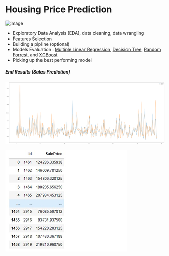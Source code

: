 # Housing Price Prediction

![image]()

- Exploratory Data Analysis (EDA), data cleaning, data wrangling
- Features Selection 
- Building a pipline (optional)
- Models Evaluation : [Multiple Linear Regression](https://towardsdatascience.com/multiple-linear-regression-beginners-guide-5b602d716aa3), [Decision Tree](https://scikit-learn.org/stable/auto_examples/tree/plot_tree_regression.html), [Random Forrest](https://scikit-learn.org/stable/modules/generated/sklearn.ensemble.RandomForestClassifier.html), and [XGBoost](https://xgboost.readthedocs.io/en/latest/tutorials/model.html)
- Picking up the best performing model


##### End Results (Sales Prediction)

![images](images/graph.png)

![images](images/sales_preds.jpg)


